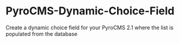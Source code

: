 PyroCMS-Dynamic-Choice-Field
============================

Create a dynamic choice field for your PyroCMS 2.1 where the list is populated from the database